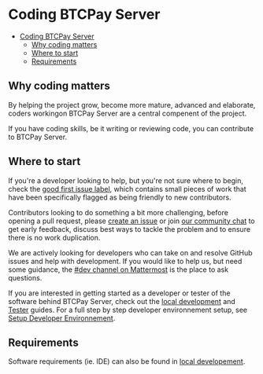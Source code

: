 # Coding BTCPay Server

- [Coding BTCPay Server](#coding-btcpay-server)
  - [Why coding matters](#why-coding-matters)
  - [Where to start](#where-to-start)
  - [Requirements](#requirements)


## Why coding matters

By helping the project grow, become more mature, advanced and elaborate, coders workingon BTCPay Server are a central compenent of the project.

If you have coding skills, be it writing or reviewing code, you can contribute to BTCPay Server.

## Where to start

If you're a developer looking to help, but you're not sure where to begin, check the [good first issue label](https://github.com/btcpayserver/btcpayserver/issues?q=is%3Aissue+is%3Aopen+label%3A%22good+first+issue%22), which contains small pieces of work that have been specifically flagged as being friendly to new contributors.

Contributors looking to do something a bit more challenging, before opening a pull request, please [create an issue](https://github.com/btcpayserver/btcpayserver/issues/new/choose) or join [our community chat](https://chat.btcpayserver.org/) to get early feedback, discuss best ways to tackle the problem and to ensure there is no work duplication.

We are actively looking for developers who can take on and resolve GitHub issues and help with development. If you would like to help us, but need some guidance, the [#dev channel on Mattermost](https://chat.btcpayserver.org/btcpayserver/channels/dev) is the place to ask questions.

If you are interested in getting started as a developer or tester of the software behind BTCPay Server, check out the [local development](../../LocalDev.md) and [Tester](../ContributeDev/ContributeDevTest.md) guides.
For a full step by step developer environnement setup, see [Setup Developer Environnement](../ContributeDev/ContributeDevCode.md).

## Requirements

Software requirements (ie. IDE) can also be found in [local developement](../../LocalDev.md#which-ide).

